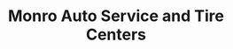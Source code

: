 ---
title: "Monro Auto Service and Tire Centers"
url: /colonie/monro-auto-service-and-tire-centers/
shop: car repair
---